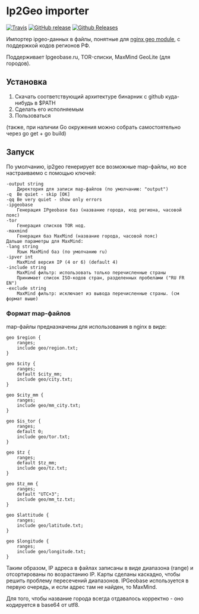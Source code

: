 # Ip2Geo importer

[![Travis](https://img.shields.io/travis/m-messiah/ip2geo.svg)](https://travis-ci.org/m-messiah/ip2geo)
[![GitHub release](https://img.shields.io/github/release/m-messiah/ip2geo.svg)](https://github.com/m-messiah/ip2geo)
[![Github Releases](https://img.shields.io/github/downloads/m-messiah/ip2geo/latest/total.svg)](https://github.com/m-messiah/ip2geo)

Импортер ipgeo-данных в файлы, понятные для [nginx geo module](http://nginx.org/ru/docs/http/ngx_http_geo_module.html), с поддержкой кодов регионов РФ.

Поддерживает Ipgeobase.ru, TOR-списки, MaxMind GeoLite (для городов).

## Установка

1. Скачать соответствующий архитектуре бинарник с github куда-нибудь в $PATH
2. Сделать его исполняемым
3. Пользоваться

(также, при наличии Go окружения можно собрать самостоятельно через go get + go build)

## Запуск

По умолчанию, ip2geo генерирует все возможные map-файлы, но все настраиваемо с помощью ключей:

    -output string
        Директория для записи map-файлов (по умолчанию: "output")
    -q  Be quiet - skip [OK]
    -qq Be very quiet - show only errors
    -ipgeobase
        Генерация IPgeobase баз (название города, код региона, часовой пояс)
    -tor
        Генерация списков TOR нод.
    -maxmind
        Генерация баз MaxMind (название города, часовой пояс)
    Дальше параметры для MaxMind:
    -lang string
        Язык MaxMind баз (по умолчанию ru)
    -ipver int
        MaxMind версия IP (4 or 6) (default 4)
    -include string
        MaxMind фильтр: использовать только перечисленные страны  
        Принимает список ISO-кодов стран, разделенных пробелами ("RU FR EN")
    -exclude string
        MaxMind фильтр: исключает из вывода перечисленные страны. (см формат выше)
    

### Формат map-файлов

map-файлы предназначены для использования в nginx в виде:

```nginx
geo $region {
    ranges;
    include geo/region.txt;
}

geo $city {
    ranges;
    default $city_mm;
    include geo/city.txt;
}

geo $city_mm {
    ranges;
    include geo/mm_city.txt;
}

geo $is_tor {
    ranges;
    default 0;
    include geo/tor.txt;
}

geo $tz {
    ranges;
    default $tz_mm;
    include geo/tz.txt;
}

geo $tz_mm {
    ranges;
    default "UTC+3";
    include geo/mm_tz.txt;
}

geo $lattitude {
    ranges;
    include geo/latitude.txt;
}

geo $longitude {
    ranges;
    include geo/longitude.txt;
}
```

Таким образом, IP адреса в файлах записаны в виде диапазона (range) и отсортированы по возрастанию IP. Карты сделаны каскадно, чтобы решить проблему пересечений диапазонов. IPGeobase используется в первую очередь, и если адрес там не найден, то MaxMind.

Для того, чтобы название города всегда отдавалось корректно - оно кодируется в base64 от utf8.
